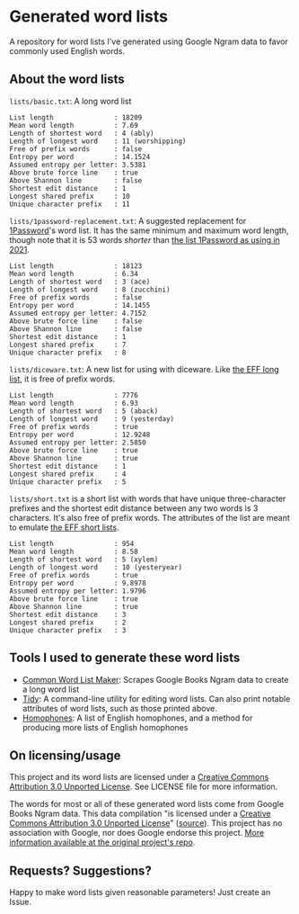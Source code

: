 # Generated word lists

A repository for word lists I've generated using Google Ngram data to favor commonly used English words.

## About the word lists

`lists/basic.txt`: A long word list 
```text
List length               : 18209
Mean word length          : 7.69
Length of shortest word   : 4 (ably)
Length of longest word    : 11 (worshipping)
Free of prefix words      : false
Entropy per word          : 14.1524
Assumed entropy per letter: 3.5381
Above brute force line    : true
Above Shannon line        : false
Shortest edit distance    : 1
Longest shared prefix     : 10
Unique character prefix   : 11
```

`lists/1password-replacement.txt`: A suggested replacement for [1Password](https://1password.com/)'s word list. It has the same minimum and maximum word length, though note that it is 53 words _shorter_ than [the list 1Password as using in 2021](https://1password.com/txt/agwordlist.txt).
```text
List length               : 18123
Mean word length          : 6.34
Length of shortest word   : 3 (ace)
Length of longest word    : 8 (zucchini)
Free of prefix words      : false
Entropy per word          : 14.1455
Assumed entropy per letter: 4.7152
Above brute force line    : false
Above Shannon line        : false
Shortest edit distance    : 1
Longest shared prefix     : 7
Unique character prefix   : 8
```

`lists/diceware.txt`: A new list for using with diceware. Like [the EFF long list](https://www.eff.org/dice), it is free of prefix words.
```text
List length               : 7776
Mean word length          : 6.93
Length of shortest word   : 5 (aback)
Length of longest word    : 9 (yesterday)
Free of prefix words      : true
Entropy per word          : 12.9248
Assumed entropy per letter: 2.5850
Above brute force line    : true
Above Shannon line        : true
Shortest edit distance    : 1
Longest shared prefix     : 4
Unique character prefix   : 5
```

`lists/short.txt` is a short list with words that have unique three-character prefixes and the shortest edit distance between any two words is 3 characters. It's also free of prefix words. The attributes of the list are meant to emulate [the EFF short lists](https://www.eff.org/deeplinks/2016/07/new-wordlists-random-passphrases).
```text
List length               : 954
Mean word length          : 8.58
Length of shortest word   : 5 (xylem)
Length of longest word    : 10 (yesteryear)
Free of prefix words      : true
Entropy per word          : 9.8978
Assumed entropy per letter: 1.9796
Above brute force line    : true
Above Shannon line        : true
Shortest edit distance    : 3
Longest shared prefix     : 2
Unique character prefix   : 3
```

## Tools I used to generate these word lists

- [Common Word List Maker](https://github.com/sts10/common_word_list_maker): Scrapes Google Books Ngram data to create a long word list
- [Tidy](https://github.com/sts10/tidy): A command-line utility for editing word lists. Can also print notable attributes of word lists, such as those printed above.
- [Homophones](https://github.com/sts10/homophones/tree/main/homophone-lists): A list of English homophones, and a method for producing more lists of English homophones

## On licensing/usage

This project and its word lists are licensed under a [Creative Commons Attribution 3.0 Unported License](http://creativecommons.org/licenses/by/3.0/). See LICENSE file for more information.

The words for most or all of these generated word lists come from Google Books Ngram data. This data compilation "is licensed under a [Creative Commons Attribution 3.0 Unported License](http://creativecommons.org/licenses/by/3.0/)" ([source](https://storage.googleapis.com/books/ngrams/books/datasetsv3.html)). This project has no association with Google, nor does Google endorse this project. [More information available at the original project's repo](https://github.com/sts10/common_word_list_maker).

## Requests? Suggestions? 

Happy to make word lists given reasonable parameters! Just create an Issue.
